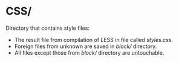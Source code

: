 # CSS/

Directory that contains style files:

-   The result file from compilation of LESS in file called *styles.css*.
-   Foreign files from unknown are saved in *block/* directory.
-   All files except those from *block/* directory are untouchable.
